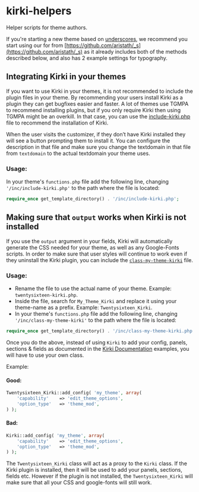 # kirki-helpers

Helper scripts for theme authors.

If you're starting a new theme based on [underscores](https://github.com/Automattic/_s), we recommend you start using our for from [https://github.com/aristath/_s](https://github.com/aristath/_s) as it already includes both of the methods described below, and also has 2 example settings for typography.

## Integrating Kirki in your themes

If you want to use Kirki in your themes, it is not recommended to include the plugin files in your theme.
By recommending your users install Kirki as a plugin they can get bugfixes easier and faster.
A lot of themes use TGMPA to recommend installing plugins, but if you only require Kirki then  using TGMPA might be an overkill.
In that case, you can use the [include-kirki.php](https://github.com/aristath/kirki-helpers/blob/master/include-kirki.php) file to recommend the installation of Kirki.

When the user visits the customizer, if they don’t have Kirki installed they will see a button prompting them to install it.
You can configure the description in that file and make sure you change the textdomain in that file from `textdomain` to the actual textdomain your theme uses.

### Usage:

In your theme's `functions.php` file add the following line, changing `'/inc/include-kirki.php'` to the path where the file is located:

```php
require_once get_template_directory() . '/inc/include-kirki.php';
```

## Making sure that `output` works when Kirki is not installed

If you use the `output` argument in your fields, Kirki will automatically generate the CSS needed for your theme, as well as any Google-Fonts scripts.
In order to make sure that user styles will continue to work even if they uninstall the Kirki plugin, you can include the [`class-my-theme-kirki`](https://github.com/aristath/kirki-helpers/blob/master/class-my-theme-kirki.php) file.

### Usage:

* Rename the file to use the actual name of your theme.
  Example: `twentysixteen-kirki.php`.
* Inside the file, search for `My_Theme_Kirki` and replace it using your theme-name as a prefix.
  Example: `Twentysixteen_Kirki`.
* In your theme's `functions.php` file add the following line, changing `'/inc/class-my-theme-kirki'` to the path where the file is located:

```php
require_once get_template_directory() . '/inc/class-my-theme-kirki.php';
```

Once you do the above, instead of using `Kirki` to add your config, panels, sections & fields as documented in the [Kirki Documentation](https://kirki.org) examples, you will have to use your own class.

Example:

#### Good:

```php
Twentysixteen_Kirki::add_config( 'my_theme', array(
	'capability'    => 'edit_theme_options',
	'option_type'   => 'theme_mod',
) );
```

#### Bad:

```php
Kirki::add_config( 'my_theme', array(
	'capability'    => 'edit_theme_options',
	'option_type'   => 'theme_mod',
) );
```

The `Twentysixteen_Kirki` class will act as a proxy to the `Kirki` class.
If the Kirki plugin is installed, then it will be used to add your panels, sections, fields etc.
However if the plugin is not installed, the `Twentysixteen_Kirki` will make sure that all your CSS and google-fonts will still work.

